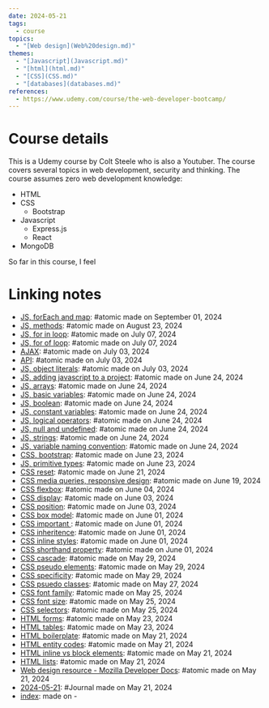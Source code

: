```yaml
---  
date: 2024-05-21  
tags:  
  - course  
topics:  
  - "[Web design](Web%20design.md)"  
themes:  
  - "[Javascript](Javascript.md)"  
  - "[html](html.md)"  
  - "[CSS](CSS.md)"  
  - "[databases](databases.md)"  
references:  
  - https://www.udemy.com/course/the-web-developer-bootcamp/  
---  
```

# Course details  
This is a Udemy course by Colt Steele who is also a Youtuber. The course covers several topics in web development, security and thinking. The course assumes zero web development knowledge:  
- HTML   
- CSS  
	- Bootstrap  
- Javascript  
	- Express.js  
	- React  
- MongoDB  
  
So far in this course, I feel   
  
# Linking notes  
  
- [JS, forEach and map](../General/JS,%20forEach%20and%20map.md): #atomic made on September 01, 2024  
- [JS, methods](../General/JS,%20methods.md): #atomic made on August 23, 2024  
- [JS, for in loop](../General/JS,%20for%20in%20loop.md): #atomic made on July 07, 2024  
- [JS, for of loop](../General/JS,%20for%20of%20loop.md): #atomic made on July 07, 2024  
- [AJAX](../General/AJAX.md): #atomic made on July 03, 2024  
- [API](../General/API.md): #atomic made on July 03, 2024  
- [JS, object literals](../General/JS,%20object%20literals.md): #atomic made on July 03, 2024  
- [JS, adding javascript to a project](../General/JS,%20adding%20javascript%20to%20a%20project.md): #atomic made on June 24, 2024  
- [JS, arrays](../General/JS,%20arrays.md): #atomic made on June 24, 2024  
- [JS, basic variables](../General/JS,%20basic%20variables.md): #atomic made on June 24, 2024  
- [JS, boolean](../General/JS,%20boolean.md): #atomic made on June 24, 2024  
- [JS, constant variables](../General/JS,%20constant%20variables.md): #atomic made on June 24, 2024  
- [JS, logical operators](../General/JS,%20logical%20operators.md): #atomic made on June 24, 2024  
- [JS, null and undefined](../General/JS,%20null%20and%20undefined.md): #atomic made on June 24, 2024  
- [JS, strings](../General/JS,%20strings.md): #atomic made on June 24, 2024  
- [JS, variable naming convention](../General/JS,%20variable%20naming%20convention.md): #atomic made on June 24, 2024  
- [CSS, bootstrap](../General/CSS,%20bootstrap.md): #atomic made on June 23, 2024  
- [JS, primitive types](../General/JS,%20primitive%20types.md): #atomic made on June 23, 2024  
- [CSS reset](../General/CSS%20reset.md): #atomic made on June 21, 2024  
- [CSS media queries, responsive design](../General/CSS%20media%20queries,%20responsive%20design.md): #atomic made on June 19, 2024  
- [CSS flexbox](../General/CSS%20flexbox.md): #atomic made on June 04, 2024  
- [CSS display](../General/CSS%20display.md): #atomic made on June 03, 2024  
- [CSS position](../General/CSS%20position.md): #atomic made on June 03, 2024  
- [CSS box model](../General/CSS%20box%20model.md): #atomic made on June 01, 2024  
- [CSS important ](../General/CSS%20important.md): #atomic made on June 01, 2024  
- [CSS inheritence](../General/CSS%20inheritence.md): #atomic made on June 01, 2024  
- [CSS inline styles](../General/CSS%20inline%20styles.md): #atomic made on June 01, 2024  
- [CSS shorthand property](../General/CSS%20shorthand%20property.md): #atomic made on June 01, 2024  
- [CSS cascade](../General/CSS%20cascade.md): #atomic made on May 29, 2024  
- [CSS pseudo elements](../General/CSS%20pseudo%20elements.md): #atomic made on May 29, 2024  
- [CSS specificity](../General/CSS%20specificity.md): #atomic made on May 29, 2024  
- [CSS psuedo classes](../General/CSS%20psuedo%20classes.md): #atomic made on May 27, 2024  
- [CSS font family](../General/CSS%20font%20family.md): #atomic made on May 25, 2024  
- [CSS font size](../General/CSS%20font%20size.md): #atomic made on May 25, 2024  
- [CSS selectors](../General/CSS%20selectors.md): #atomic made on May 25, 2024  
- [HTML forms](../General/HTML%20forms.md): #atomic made on May 23, 2024  
- [HTML tables](../General/HTML%20tables.md): #atomic made on May 23, 2024  
- [HTML boilerplate](../General/HTML%20boilerplate.md): #atomic made on May 21, 2024  
- [HTML entity codes](../General/HTML%20entity%20codes.md): #atomic made on May 21, 2024  
- [HTML inline vs block elements](../General/HTML%20inline%20vs%20block%20elements.md): #atomic made on May 21, 2024  
- [HTML lists](../General/HTML%20lists.md): #atomic made on May 21, 2024  
- [Web design resource - Mozilla Developer Docs](../General/Web%20design%20resource%20-%20Mozilla%20Developer%20Docs.md): #atomic made on May 21, 2024  
- [2024-05-21](../../../2024-05-21.md): #Journal made on May 21, 2024  
- [index](../../index.md):  made on \-  
  
